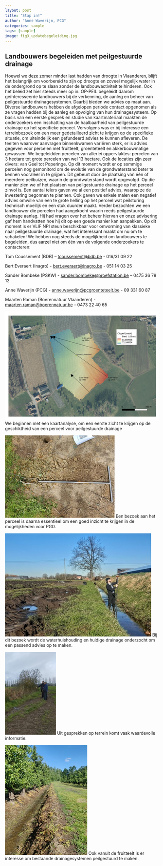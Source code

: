 ```yaml
---
layout: post
title: "Stap in!"
author: "Anne Waverijn, PCG"
categories: sample
tags: [sample]
image: fig3_updatebegeleiding.jpg
---
```


## Landbouwers begeleiden met peilgestuurde drainage

Hoewel we deze zomer minder last hadden van droogte in Vlaanderen, blijft het belangrijk om voorbereid te zijn op droogte en zoveel mogelijk water in de ondergrond op te slaan zonder de landbouwactiviteit te hinderen. Ook het beleid zet hier steeds meer op in. 
OP-PEIL begeleidt daarom geïnteresseerde landbouwers bij de verkenning, de aanleg en beheer van peilgestuurde drainagesystemen. Daarbij bieden we advies op maat aan. Diverse landbouwers hebben de afgelopen periode contact opgenomen als ze vragen hadden bij de aanleg en opvolging van hun drainagesysteem. Op basis van een eerste gesprek en studie van kaartmateriaal maakten de onderzoekers een inschatting van de haalbaarheid van peilgestuurde drainage op het specifieke perceel. Vervolgens was er bij interesse een terreinbezoek om een meer gedetailleerd zicht te krijgen op de specifieke situatie, om uiteindelijk een gefundeerd advies te kunnen afleveren.
De teelten waarover aanvragen binnenkwamen variëren sterk, er is advies gegeven voor percelen met fruitteelt, groenteteelt en akkerbouwmatige gewassen. We begeleidden percelen van allerlei oppervlaktes: percelen van 3 hectare tot grote percelen van wel 13 hectare. Ook de locaties zijn zeer divers: van Geel tot Poperinge.
Op dit moment wordt er op sommige percelen nog gemonitord om de evolutie van de grondwaterstand beter te kennen vooraleer in te grijpen. Dit gebeurt door de plaatsing van één of meerdere peilbuizen, waarin de grondwaterstand wordt opgevolgd. Op die manier zien we of het plaatsen van peilgestuurde drainage op het perceel zinvol is. 
Een aantal telers gaven we al een positief advies, waarop ze de investering begonnen te plannen. Ook gaven we enkele malen een negatief advies omwille van een te grote helling op het perceel wat peilsturing technisch moeilijk en een stuk duurder maakt. Verder bezochten we een landbouwer die percelen had aangekocht waarin reeds peilgestuurde drainage aanlag. Hij had vragen over het beheer hiervan en onze advisering gaf hem handvatten hoe hij dit op een goede manier kan aanpakken.
Op dit moment is er VLIF NPI steun beschikbaar voor omvorming van klassieke naar peilgestuurde drainage, wat het interessant maakt om nu om te schakelen! We hebben nog steeds de mogelijkheid om landbouwers te begeleiden, dus aarzel niet om één van de volgende onderzoekers te contacteren:

Tom Coussement (BDB) – tcoussement@bdb.be - 016/31 09 22

Bert Everaert (Inagro) - bert.everaert@inagro.be - 051 14 03 25

Sander Bombeke (PSKW) - sander.bombeke@proefstation.be – 0475 36 78 12

Anne Waverijn (PCG) - anne.waverijn@pcgroenteteelt.be - 09 331 60 87

Maarten Raman (Boerennatuur Vlaanderen) - maarten.raman@boerennatuur.be – 0473 22 40 65


![kaart](./assets/img/fig1_updatebegeleiding.png)
We beginnen met een kaartanalyse, om een eerste zicht te krijgen op de geschiktheid van een perceel voor peilgestuurde drainage

![bodemonderzoek](./assets/img/fig2_updatebegeleiding.jpg)
 Een bezoek aan het perceel is daarna essentieel om een goed inzicht te krijgen in de mogelijkheden voor PGD.
 
![terreinbezoek1](./assets/img/fig3_updatebegeleiding.jpg)
Bij dit bezoek wordt de waterhuishouding en huidige drainage onderzocht om een passend advies op te maken.

![terreinbezoek2](./assets/img/fig4_updatebegeleiding.jpg)
Uit gesprekken op terrein komt vaak waardevolle informatie.

![fruitteelt](./assets/img/fig5_updatebegeleiding.jpg)
Ook vanuit de fruitteelt is er interesse om bestaande drainagesystemen peilgestuurd te maken.
